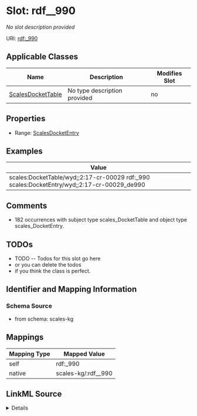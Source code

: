 

# Slot: rdf__990


_No slot description provided_





URI: [rdf:_990](http://www.w3.org/1999/02/22-rdf-syntax-ns#_990)



<!-- no inheritance hierarchy -->





## Applicable Classes

| Name | Description | Modifies Slot |
| --- | --- | --- |
| [ScalesDocketTable](../classes/ScalesDocketTable.md) | No type description provided |  no  |







## Properties

* Range: [ScalesDocketEntry](../classes/ScalesDocketEntry.md)






## Examples

| Value |
| --- |
| scales:DocketTable/wyd;;2:17-cr-00029 rdf:_990 scales:DocketEntry/wyd;;2:17-cr-00029_de990 |

## Comments

* 182 occurrences with subject type scales_DocketTable and object type scales_DocketEntry.

## TODOs

* TODO -- Todos for this slot go here
* or you can delete the todos
* if you think the class is perfect.

## Identifier and Mapping Information







### Schema Source


* from schema: scales-kg




## Mappings

| Mapping Type | Mapped Value |
| ---  | ---  |
| self | rdf:_990 |
| native | scales-kg/:rdf__990 |




## LinkML Source

<details>
```yaml
name: rdf__990
description: No slot description provided
todos:
- TODO -- Todos for this slot go here
- or you can delete the todos
- if you think the class is perfect.
comments:
- 182 occurrences with subject type scales_DocketTable and object type scales_DocketEntry.
examples:
- value: scales:DocketTable/wyd;;2:17-cr-00029 rdf:_990 scales:DocketEntry/wyd;;2:17-cr-00029_de990
from_schema: scales-kg
rank: 1000
slot_uri: rdf:_990
alias: rdf__990
domain_of:
- scales_DocketTable
range: scales_DocketEntry

```
</details>